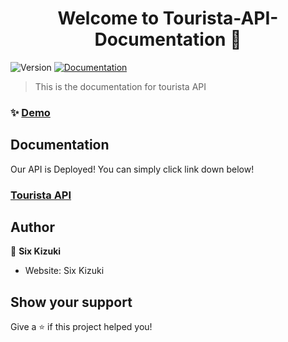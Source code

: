 <h1 align="center">Welcome to Tourista-API-Documentation 👋</h1>
<p>
  <img alt="Version" src="https://img.shields.io/badge/version-1.0-blue.svg?cacheSeconds=2592000" />
  <a href="https://github.com/Six-Kizuki-to-the-moon/Tourista-API-Documentation" target="_blank">
    <img alt="Documentation" src="https://img.shields.io/badge/documentation-yes-brightgreen.svg" />
  </a>
</p>

> This is the documentation for tourista API

### ✨ [Demo](https://github.com/Six-Kizuki-to-the-moon/tourista-api)

## Documentation

Our API is Deployed! You can simply click link down below!

### [Tourista API](https://tourista-apps-bmvl7h45tq-et.a.run.app/)

## Author

👤 **Six Kizuki**

* Website: Six Kizuki

## Show your support

Give a ⭐️ if this project helped you!
